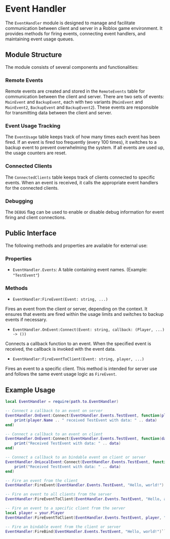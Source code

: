 # Event Handler

The `EventHandler` module is designed to manage and facilitate communication between client and server in a Roblox game environment. It provides methods for firing events, connecting event handlers, and maintaining event usage queues.

## Module Structure

The module consists of several components and functionalities:

### Remote Events

Remote events are created and stored in the `RemoteEvents` table for communication between the client and server. There are two sets of events: `MainEvent` and `BackupEvent`, each with two variants (`MainEvent` and `MainEvent2`, `BackupEvent` and `BackupEvent2`). These events are responsible for transmitting data between the client and server.

### Event Usage Tracking

The `EventUsage` table keeps track of how many times each event has been fired. If an event is fired too frequently (every 100 times), it switches to a backup event to prevent overwhelming the system. If all events are used up, the usage counters are reset.

### Connected Clients

The `ConnectedClients` table keeps track of clients connected to specific events. When an event is received, it calls the appropriate event handlers for the connected clients.

### Debugging

The `DEBUG` flag can be used to enable or disable debug information for event firing and client connections.

## Public Interface

The following methods and properties are available for external use:

### Properties

- `EventHandler.Events`: A table containing event names. (Example: `"TestEvent"`)

### Methods

-  `EventHandler:FireEvent(Event: string, ...)`

Fires an event from the client or server, depending on the context. It ensures that events are fired within the usage limits and switches to backup events if necessary.

- `EventHandler.OnEvent:Connect(Event: string, callback: (Player, ...) -> ())`

Connects a callback function to an event. When the specified event is received, the callback is invoked with the event data.

- `EventHandler:FireEventToClient(Event: string, player, ...)`

Fires an event to a specific client. This method is intended for server use and follows the same event usage logic as `FireEvent`.

## Example Usage

```lua
local EventHandler = require(path.to.EventHandler)

-- Connect a callback to an event on server
EventHandler.OnEvent:Connect(EventHandler.Events.TestEvent, function(player, data)
    print(player.Name .. " received TestEvent with data: " .. data)
end)

-- Connect a callback to an event on client
EventHandler.OnEvent:Connect(EventHandler.Events.TestEvent, function(data)
    print("Received TestEvent with data: " .. data)
end)

-- Connect a callback to an bindable event on client or server
EventHandler.OnLocalEvent:Connect(EventHandler.Events.TestEvent, function(data)
    print("Received TestEvent with data: " .. data)
end)

-- Fire an event from the client
EventHandler:FireEvent(EventHandler.Events.TestEvent, "Hello, world!")

-- Fire an event to all clients from the server
EventHandler:FireEventToClient(EventHandler.Events.TestEvent, "Hello, alll!")

-- Fire an event to a specific client from the server
local player = your.Player
EventHandler:FireEventToClient(EventHandler.Events.TestEvent, player, "Hello to you, client!")

-- Fire an bindable event from the client or server
EventHandler:FireBind(EventHandler.Events.TestEvent, "Hello, world!")```
